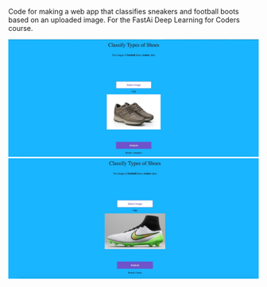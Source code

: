 Code for making a web app that classifies sneakers and football boots based on an uploaded image. For the FastAi Deep Learning for Coders course.

![Alt text](https://raw.githubusercontent.com/ohnoah/fastai-v3/master/SneakerIMG.jpeg "Screenshot 1")
![Alt text](https://raw.githubusercontent.com/ohnoah/fastai-v3/master/BOOTIMG.jpeg "Screenshot 2")
